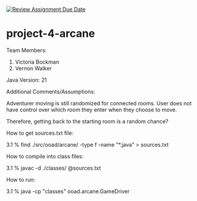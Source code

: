 [![Review Assignment Due Date](https://classroom.github.com/assets/deadline-readme-button-24ddc0f5d75046c5622901739e7c5dd533143b0c8e959d652212380cedb1ea36.svg)](https://classroom.github.com/a/c4kiIQr4)
# project-4-arcane

Team Members:
1. Victoria Bockman
2. Vernon Walker

Java Version: 21

Additional Comments/Assumptions:

Adventurer moving is still randomized for connected rooms. User does not have control over which room they enter when they choose to move.

Therefore, getting back to the starting room is a random chance?

How to get sources.txt file:

3.1 % find ./src/ooad/arcane/ -type f -name "*.java" > sources.txt

How to compile into class files:

3.1 % javac -d ./classes/ @sources.txt

How to run:

3.1 % java -cp "classes" ooad.arcane.GameDriver

